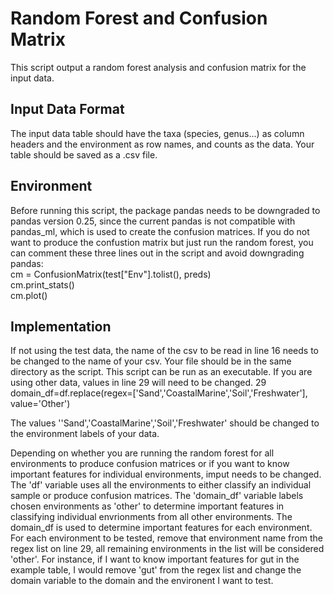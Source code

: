 # Random Forest and Confusion Matrix 
This script output a random forest analysis and confusion matrix for the input data. 

## Input Data Format
The input data table should have the taxa (species, genus...) as column headers and the environment as row names, and counts as the data. Your table should be saved as a .csv file. 

## Environment
Before running this script, the package pandas needs to be downgraded to pandas version 0.25, since the current pandas is not compatible with pandas_ml, which is used to create the confusion matrices. If you do not want to produce the confustion matrix but just run the random forest, you can comment these three lines out in the script and avoid downgrading pandas: <br/>
    cm = ConfusionMatrix(test["Env"].tolist(), preds) <br/>
    cm.print_stats() <br/>
    cm.plot()

## Implementation
If not using the test data, the name of the csv to be read in line 16 needs to be changed to the name of your csv. Your file should be in the same directory as the script. This script can be run as an executable. If you are using other data, values in line 29 will need to be changed. 
29 domain_df=df.replace(regex=['Sand','CoastalMarine','Soil','Freshwater'], value='Other')

The values ''Sand','CoastalMarine','Soil','Freshwater' should be changed to the environment labels of your data. 

Depending on whether you are running the random forest for all environments to produce confusion matrices or if you want to know important features for individual environments, imput needs to be changed. 
The 'df' variable uses all the environments to either classify an individual sample or produce confusion matrices. The 'domain_df' variable labels  chosen environments as 'other' to determine important features in classifying individual envrionments from all other environments. 
The domain_df is used to determine important features for each environment. For each environment to be tested, remove that environment name from the regex list on line 29, all remaining environments in the list will be considered 'other'.
For instance, if I want to know important features for gut in the example table, I would remove 'gut' from the regex list and change the domain variable to the domain and the environent I want to test. 

